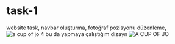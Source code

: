 # task-1
website task,
navbar oluşturma,
fotoğraf pozisyonu düzenleme,
![a cup of jo 4](https://user-images.githubusercontent.com/97285821/159028491-616bc119-0cc9-44cc-a06d-01fcbc061d75.png)
bu da yapmaya  çalıştığım dizayn
![A CUP OF JO](https://user-images.githubusercontent.com/97285821/158387197-36507fdf-e803-494a-b9b2-ac005b7ea0c3.jpeg)
